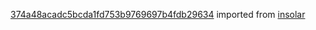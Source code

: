 [374a48acadc5bcda1fd753b9769697b4fdb29634](https://github.com/insolar/insolar/commit/374a48acadc5bcda1fd753b9769697b4fdb29634) imported from [insolar](https://github.com/insolar/insolar)
